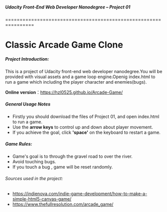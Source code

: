 ##### Udacity Front-End Web Developer Nanodegree – Project 01
================================================================
# Classic Arcade Game Clone
##### Project Introduction:
This is a project of Udacity front-end web developer nanodegree.You will be provided with visual assets and a game loop engine.Openig index.html to run a game which including the player character and enemies(bugs).

**Online version**：https://hzl0525.github.io/Arcade-Game/
##### General Usage Notes
* Firstly you should download the files of Project 01, and open index.html to run a game.
* Use the **arrow keys** to control up and down about player movement.
* If you achieve the goal, click **'space'** on the keyboard to restart a game.
##### Game Rules:
* Game's goal is to through the gravel road to over the river.
* Avoid touching bugs.
* If you touch a bug , game will be reset randomly.
###### Sources used in the project:
* https://indienova.com/indie-game-development/how-to-make-a-simple-html5-canvas-game/
* https://www.thefullresolution.com/arcade_game/
